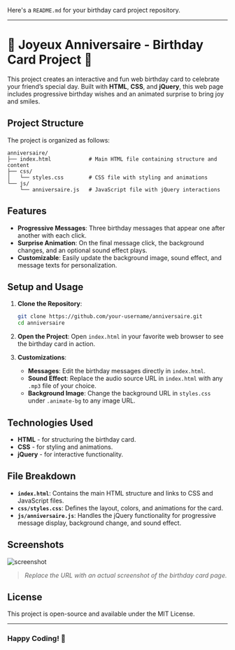 Here's a `README.md` for your birthday card project repository.

---

# 🎉 Joyeux Anniversaire - Birthday Card Project 🎉

This project creates an interactive and fun web birthday card to celebrate your friend’s special day. Built with **HTML**, **CSS**, and **jQuery**, this web page includes progressive birthday wishes and an animated surprise to bring joy and smiles. 

## Project Structure

The project is organized as follows:
```
anniversaire/
├── index.html            # Main HTML file containing structure and content
├── css/
│   └── styles.css        # CSS file with styling and animations
└── js/
    └── anniversaire.js   # JavaScript file with jQuery interactions
```

## Features

- **Progressive Messages**: Three birthday messages that appear one after another with each click.
- **Surprise Animation**: On the final message click, the background changes, and an optional sound effect plays.
- **Customizable**: Easily update the background image, sound effect, and message texts for personalization.

## Setup and Usage

1. **Clone the Repository**:
   ```bash
   git clone https://github.com/your-username/anniversaire.git
   cd anniversaire
   ```

2. **Open the Project**:
   Open `index.html` in your favorite web browser to see the birthday card in action.

3. **Customizations**:
   - **Messages**: Edit the birthday messages directly in `index.html`.
   - **Sound Effect**: Replace the audio source URL in `index.html` with any `.mp3` file of your choice.
   - **Background Image**: Change the background URL in `styles.css` under `.animate-bg` to any image URL.

## Technologies Used

- **HTML** - for structuring the birthday card.
- **CSS** - for styling and animations.
- **jQuery** - for interactive functionality.

## File Breakdown

- **`index.html`**: Contains the main HTML structure and links to CSS and JavaScript files.
- **`css/styles.css`**: Defines the layout, colors, and animations for the card.
- **`js/anniversaire.js`**: Handles the jQuery functionality for progressive message display, background change, and sound effect.

## Screenshots

![screenshot](https://example.com/screenshot.png)

> *Replace the URL with an actual screenshot of the birthday card page.*

## License

This project is open-source and available under the MIT License.

---

### Happy Coding! 🥳
